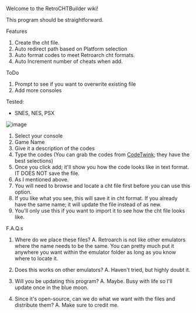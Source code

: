 Welcome to the RetroCHTBuilder wiki!

This program should be straightforward.

Features
1. Create the cht file.
2. Auto redirect path based on Platform selection
3. Auto format codes to meet Retroarch cht formats.
4. Auto Increment number of cheats when add.

ToDo
1. Prompt to see if you want to overwrite existing file
2. Add more consoles


Tested: 
- SNES, NES, PSX

![image](https://user-images.githubusercontent.com/6943605/177714632-7ceff897-a7cf-4d54-8ba3-447b7fae99f5.png)

1. Select your console
2. Game Name
3. Give it a description of the codes
4. Type the codes (You can grab the codes from [CodeTwink](http://www.codetwink.com/); they have the best selections)
5. Once you click add; it'll show you how the code looks like in text format. IT DOES NOT save the file.
6. As I mentioned above.
7. You will need to browse and locate a cht file first before you can use this option.
8. If you like what you see, this will save it in cht format. If you already have the same name; it will update the file instead of as new.
9. You'll only use this if you want to import it to see how the cht file looks like.

F.A.Q.s
1. Where do we place these files?
A. Retroarch is not like other emulators where the name needs to be the same. You can pretty much put it anywhere you want within the emulator folder as long as you know where to locate it.

2. Does this works on other emulators?
A. Haven't tried, but highly doubt it.

3. Will you be updating this program?
A. Maybe. Busy with life so I'll update once in the blue moon.

4. Since it's open-source, can we do what we want with the files and distribute them?
A. Make sure to credit me. 
